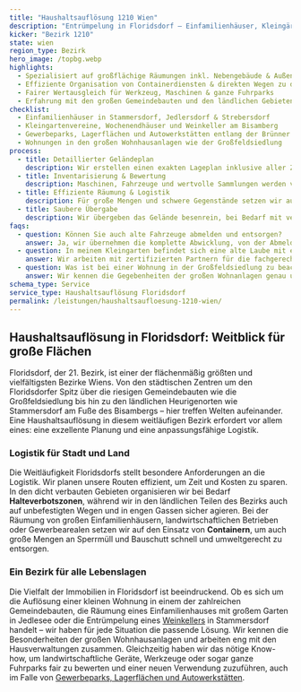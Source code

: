```yaml
---
title: "Haushaltsauflösung 1210 Wien"
description: "Entrümpelung in Floridsdorf – Einfamilienhäuser, Kleingärten und Unternehmensflächen vom Bisamberg bis Kagran."
kicker: "Bezirk 1210"
state: wien
region_type: Bezirk
hero_image: /topbg.webp
highlights:
  - Spezialisiert auf großflächige Räumungen inkl. Nebengebäude & Außenareale
  - Effiziente Organisation von Containerdiensten & direkten Wegen zu den Recyclinghöfen
  - Fairer Wertausgleich für Werkzeug, Maschinen & ganze Fuhrparks
  - Erfahrung mit den großen Gemeindebauten und den ländlichen Gebieten des Bezirks
checklist:
  - Einfamilienhäuser in Stammersdorf, Jedlersdorf & Strebersdorf
  - Kleingartenvereine, Wochenendhäuser und Weinkeller am Bisamberg
  - Gewerbeparks, Lagerflächen und Autowerkstätten entlang der Brünner Straße
  - Wohnungen in den großen Wohnhausanlagen wie der Großfeldsiedlung
process:
  - title: Detaillierter Geländeplan
    description: Wir erstellen einen exakten Lageplan inklusive aller Zufahrten und koordinieren bei Bedarf die Abschaltung von Strom und Wasser.
  - title: Inventarisierung & Bewertung
    description: Maschinen, Fahrzeuge und wertvolle Sammlungen werden von uns professionell dokumentiert und angekauft oder an Partner vermittelt.
  - title: Effiziente Räumung & Logistik
    description: Für große Mengen und schwere Gegenstände setzen wir auf eine optimierte Logistik mit Containern, Staplern und Multilift-Lkws.
  - title: Saubere Übergabe
    description: Wir übergeben das Gelände besenrein, bei Bedarf mit verdichtetem Erdreich und gesäuberten Hallen, inklusive schriftlicher Abnahme.
faqs:
  - question: Können Sie auch alte Fahrzeuge abmelden und entsorgen?
    answer: Ja, wir übernehmen die komplette Abwicklung, von der Abmeldung über die Überstellung bis zum Verkauf oder der fachgerechten Entsorgung über unsere Partner.
  - question: In meinem Kleingarten befindet sich eine alte Laube mit einem Asbestdach. Was nun?
    answer: Wir arbeiten mit zertifizierten Partnern für die fachgerechte Sanierung von Schadstoffen und sorgen für eine vorschriftsmäßige Entsorgung.
  - question: Was ist bei einer Wohnung in der Großfeldsiedlung zu beachten?
    answer: Wir kennen die Gegebenheiten der großen Wohnanlagen genau und stimmen uns eng mit der Hausverwaltung ab, um einen reibungslosen und nachbarschaftsfreundlichen Ablauf zu gewährleisten.
schema_type: Service
service_type: Haushaltsauflösung Floridsdorf
permalink: /leistungen/haushaltsaufloesung-1210-wien/
---
```


## Haushaltsauflösung in Floridsdorf: Weitblick für große Flächen

Floridsdorf, der 21. Bezirk, ist einer der flächenmäßig größten und vielfältigsten Bezirke Wiens. Von den städtischen Zentren um den Floridsdorfer Spitz über die riesigen Gemeindebauten wie die Großfeldsiedlung bis hin zu den ländlichen Heurigenorten wie Stammersdorf am Fuße des Bisambergs – hier treffen Welten aufeinander. Eine Haushaltsauflösung in diesem weitläufigen Bezirk erfordert vor allem eines: eine exzellente Planung und eine anpassungsfähige Logistik.

### Logistik für Stadt und Land

Die Weitläufigkeit Floridsdorfs stellt besondere Anforderungen an die Logistik. Wir planen unsere Routen effizient, um Zeit und Kosten zu sparen. In den dicht verbauten Gebieten organisieren wir bei Bedarf **Halteverbotszonen**, während wir in den ländlichen Teilen des Bezirks auch auf unbefestigten Wegen und in engen Gassen sicher agieren. Bei der Räumung von großen Einfamilienhäusern, landwirtschaftlichen Betrieben oder Gewerbearealen setzen wir auf den Einsatz von **Containern**, um auch große Mengen an Sperrmüll und Bauschutt schnell und umweltgerecht zu entsorgen.

### Ein Bezirk für alle Lebenslagen

Die Vielfalt der Immobilien in Floridsdorf ist beeindruckend. Ob es sich um die Auflösung einer kleinen Wohnung in einem der zahlreichen Gemeindebauten, die Räumung eines Einfamilienhauses mit großem Garten in Jedlesee oder die Entrümpelung eines [Weinkellers](/leistungen/kellerraeumung/) in Stammersdorf handelt – wir haben für jede Situation die passende Lösung. Wir kennen die Besonderheiten der großen Wohnhausanlagen und arbeiten eng mit den Hausverwaltungen zusammen. Gleichzeitig haben wir das nötige Know-how, um landwirtschaftliche Geräte, Werkzeuge oder sogar ganze Fuhrparks fair zu bewerten und einer neuen Verwendung zuzuführen, auch im Falle von [Gewerbeparks, Lagerflächen und Autowerkstätten](/leistungen/firmenaufloesung/).
